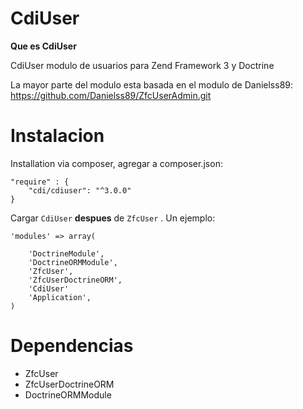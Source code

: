 CdiUser
=======

**Que es CdiUser**

CdiUser modulo de usuarios para Zend Framework 3 y Doctrine

La mayor parte del modulo esta basada en el modulo de Danielss89: https://github.com/Danielss89/ZfcUserAdmin.git

Instalacion
============

Installation via composer, agregar a composer.json:
```
"require" : {
    "cdi/cdiuser": "^3.0.0"
}
```

Cargar ```CdiUser``` **despues** de ```ZfcUser``` . Un ejemplo:

```
'modules' => array(
    
    'DoctrineModule',
    'DoctrineORMModule',
    'ZfcUser',
    'ZfcUserDoctrineORM',
    'CdiUser'
    'Application',        
)
```


Dependencias
============

 - ZfcUser
 - ZfcUserDoctrineORM
 - DoctrineORMModule
